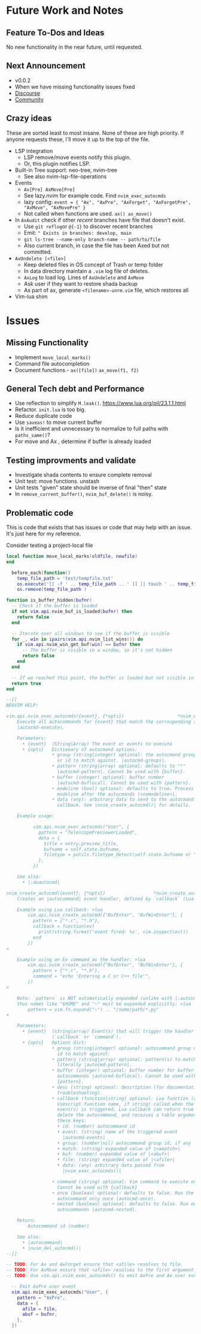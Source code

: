 # Future Work and Notes

## Feature To-Dos and Ideas

No new functionality in the near future, until requested.

## Next Announcement

* v0.0.2
* When we have missing functionality issues fixed
* [Discourse](https://neovim.discourse.group/)
* [Community](https://neovim.io/community/)

## Crazy ideas

These are sorted least to most insane.
None of these are high priority.
If anyone requests these, I'll move it up to the top of the file.

* LSP integration
  - LSP remove/move events notify this plugin.
  - Or, this plugin notifies LSP.
* Built-in Tree support: neo-tree, nvim-tree
  - See also nvim-lsp-file-operations
* Events
  - `Ax[Pre] AxMove[Pre]`
  - See lazy.nvim for example code.  Find `nvim_exec_autocmds`
  - lazy config: `event = { "Ax", "AxPre", "AxForget", "AxForgetPre", "AxMove", "AxMovePre" }`
  - Not called when functions are used.  `ax() ax_move()`
* In `AxAudit` check if other *recent* branches have file that doesn't exist.
  - Use `git reflog`or `@{-1}` to discover recent branches
  - Emit: `" Exists in branches: develop, main`
  - `git ls-tree --name-only branch-name -- path/to/file`
  - Also current branch, in case the file has been Axed but not committed.
* `AxUndelete [<file>]`
  - Keep deleted files in OS concept of Trash or temp folder
  - In data directory maintain a `.vim` log file of deletes.
  - `AxLog` to load log.  Lines of `AxUndelete` and `AxMove`
  - Ask user if they want to restore shada backup
  - As part of ax, generate `<filename>-unrm.vim` file, which restores all
* Vim-lua shim

# Issues

## Missing Functionality

* Implement `move_local_marks()`
* Command file autocompletion
* Document functions - `ax([file])` `ax_move(f1, f2)`

## General Tech debt and Performance

* Use reflection to simplify `M.leak()`.  https://www.lua.org/pil/23.1.1.html
* Refactor.  `init.lua` is too big.
* Reduce duplicate code
* Use `saveas!` to move current buffer
* Is it inefficient and unnecessary to normalize to full paths with `paths_same()`?
* For move and Ax <file>, determine if buffer is already loaded

## Testing improvments and validate

* Investigate shada contents to ensure complete removal
* Unit test: move functions.  unstash
* Unit tests "given" state should be inverse of final "then" state
* In `remove_current_buffer()`, `nvim_buf_delete()` is noisy.

## Problematic code

This is code that exists that has issues
or code that may help with an issue.
It's just here for my reference.

Consider testing a project-local file

```lua
local function move_local_marks(oldfile, newfile)
end
```

```lua
  before_each(function()
    temp_file_path = 'test/tempfile.txt'
    os.execute('[[ -f ' .. temp_file_path .. ' ]] || touch ' .. temp_file_path)
    os.remove(temp_file_path )
```

```lua
function is_buffer_hidden(bufnr)
  -- Check if the buffer is loaded
  if not vim.api.nvim_buf_is_loaded(bufnr) then
    return false
  end

  -- Iterate over all windows to see if the buffer is visible
  for _, win in ipairs(vim.api.nvim_list_wins()) do
    if vim.api.nvim_win_get_buf(win) == bufnr then
      -- The buffer is visible in a window, so it's not hidden
      return false
    end
  end

  -- If we reached this point, the buffer is loaded but not visible in any window
  return true
end
```

```lua
--[[
NEOVIM HELP:

vim.api.nvim_exec_autocmds({event}, {*opts})                    *nvim_exec_autocmds()*
    Execute all autocommands for {event} that match the corresponding {opts}
    |autocmd-execute|.

    Parameters:  
      • {event}  (String|Array) The event or events to execute
      • {opts}   Dictionary of autocmand options:
                 • group (string|integer) optional: the autocmand group name
                   or id to match against. |autocmd-groups|.
                 • pattern (string|array) optional: defaults to "*"
                   |autocmd-pattern|. Cannot be used with {buffer}.
                 • buffer (integer) optional: buffer number
                   |autocmd-buflocal|. Cannot be used with {pattern}.
                 • modeline (bool) optional: defaults to true. Process the
                   modeline after the autocmands |<nomodeline>|.
                 • data (any): arbitrary data to send to the autocmand
                   callback. See |nvim_create_autocmd()| for details.

    Example usage:

          vim.api.nvim_exec_autocmds("User", {
            pattern = "TelescopePreviewerLoaded",
            data = {
              title = entry.preview_title,
              bufname = self.state.bufname,
              filetype = putils.filetype_detect(self.state.bufname or ""),
            },
          })

    See also:  
      • |:doautocmd|

nvim_create_autocmd({event}, {*opts})                  *nvim_create_autocmd()*
    Creates an |autocommand| event handler, defined by `callback` (Lua function or Vimscript function name string) or `command` (Ex command string).

    Example using Lua callback: >lua
        vim.api.nvim_create_autocmd({"BufEnter", "BufWinEnter"}, {
          pattern = {"*.c", "*.h"},
          callback = function(ev)
            print(string.format('event fired: %s', vim.inspect(ev)))
          end
        })
<

    Example using an Ex command as the handler: >lua
        vim.api.nvim_create_autocmd({"BufEnter", "BufWinEnter"}, {
          pattern = {"*.c", "*.h"},
          command = "echo 'Entering a C or C++ file'",
        })
<

    Note: `pattern` is NOT automatically expanded (unlike with |:autocmd|),
    thus names like "$HOME" and "~" must be expanded explicitly: >lua
        pattern = vim.fn.expand("~") .. "/some/path/*.py"
<

    Parameters:  
      • {event}  (string|array) Event(s) that will trigger the handler
                 (`callback` or `command`).
      • {opts}   Options dict:
                 • group (string|integer) optional: autocommand group name or
                   id to match against.
                 • pattern (string|array) optional: pattern(s) to match
                   literally |autocmd-pattern|.
                 • buffer (integer) optional: buffer number for buffer-local
                   autocommands |autocmd-buflocal|. Cannot be used with
                   {pattern}.
                 • desc (string) optional: description (for documentation and
                   troubleshooting).
                 • callback (function|string) optional: Lua function (or
                   Vimscript function name, if string) called when the
                   event(s) is triggered. Lua callback can return true to
                   delete the autocommand, and receives a table argument with
                   these keys:
                   • id: (number) autocommand id
                   • event: (string) name of the triggered event
                     |autocmd-events|
                   • group: (number|nil) autocommand group id, if any
                   • match: (string) expanded value of |<amatch>|
                   • buf: (number) expanded value of |<abuf>|
                   • file: (string) expanded value of |<afile>|
                   • data: (any) arbitrary data passed from
                     |nvim_exec_autocmds()|

                 • command (string) optional: Vim command to execute on event.
                   Cannot be used with {callback}
                 • once (boolean) optional: defaults to false. Run the
                   autocommand only once |autocmd-once|.
                 • nested (boolean) optional: defaults to false. Run nested
                   autocommands |autocmd-nested|.

    Return:  
        Autocommand id (number)

    See also:  
      • |autocommand|
      • |nvim_del_autocmd()|
--]]

-- TODO: For Ax and AxForget ensure that <afile> resolves to file.
-- TODO: For AxMove ensure that <afile> resolves to the first argument.
-- TODO: Use vim.api.nvim_exec_autocmds() to emit AxPre and Ax user events for the Ax command below. Ensure that <afile> resolves to fargs[1].

  -- Emit AxPre user event
  vim.api.nvim_exec_autocmds("User", {
    pattern = "AxPre",
    data = {
      afile = file,
      abuf = bufnr,
    },
  })
```
